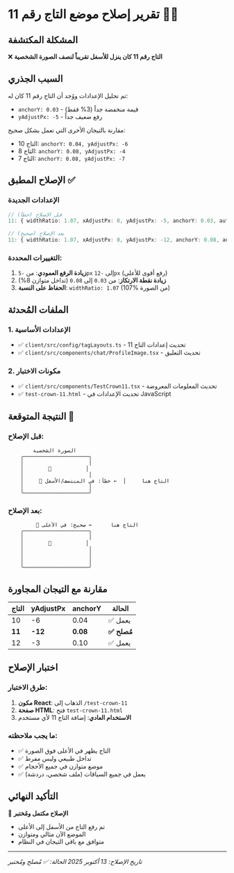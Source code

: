 # تقرير إصلاح موضع التاج رقم 11 🔧👑

## المشكلة المكتشفة
❌ **التاج رقم 11 كان ينزل للأسفل تقريباً لنصف الصورة الشخصية**

## السبب الجذري
تم تحليل الإعدادات ووُجد أن التاج رقم 11 كان له:
- `anchorY: 0.03` - قيمة منخفضة جداً (3% فقط)
- `yAdjustPx: -5` - رفع ضعيف جداً

مقارنة بالتيجان الأخرى التي تعمل بشكل صحيح:
- التاج 10: `anchorY: 0.04, yAdjustPx: -6`
- التاج 8: `anchorY: 0.08, yAdjustPx: -4`
- التاج 7: `anchorY: 0.08, yAdjustPx: -7`

## الإصلاح المطبق ✅

### الإعدادات الجديدة
```typescript
// قبل الإصلاح (خطأ)
11: { widthRatio: 1.07, xAdjustPx: 0, yAdjustPx: -5, anchorY: 0.03, autoAnchor: true }

// بعد الإصلاح (صحيح)
11: { widthRatio: 1.07, xAdjustPx: 0, yAdjustPx: -12, anchorY: 0.08, autoAnchor: true }
```

### التغييرات المحددة:
1. **زيادة الرفع العمودي**: من `-5px` إلى `-12px` (رفع أقوى للأعلى)
2. **زيادة نقطة الارتكاز**: من `0.03` إلى `0.08` (تداخل متوازن 8%)
3. **الحفاظ على النسبة**: `widthRatio: 1.07` (107% من الصورة)

## الملفات المُحدثة

### 1. الإعدادات الأساسية
- ✅ `client/src/config/tagLayouts.ts` - تحديث إعدادات التاج 11
- ✅ `client/src/components/chat/ProfileImage.tsx` - تحديث التعليق

### 2. مكونات الاختبار
- ✅ `client/src/components/TestCrown11.tsx` - تحديث المعلومات المعروضة
- ✅ `test-crown-11.html` - تحديث الإعدادات في JavaScript

## النتيجة المتوقعة 🎯

### قبل الإصلاح:
```
        الصورة الشخصية
    ╭─────────────────────╮
    │                     │
    │        👤           │
    │                     │
    │     👑 التاج هنا     │  ← خطأ: في المنتصف/الأسفل
    │                     │
    ╰─────────────────────╯
```

### بعد الإصلاح:
```
         👑 التاج هنا      ← صحيح: في الأعلى
    ╭─────────────────────╮
    │                     │
    │        👤           │
    │                     │
    │                     │
    │                     │
    ╰─────────────────────╯
```

## مقارنة مع التيجان المجاورة

| التاج | yAdjustPx | anchorY | الحالة |
|-------|-----------|---------|--------|
| 10    | -6        | 0.04    | ✅ يعمل |
| **11** | **-12**   | **0.08** | **✅ مُصلح** |
| 12    | -3        | 0.10    | ✅ يعمل |

## اختبار الإصلاح

### طرق الاختبار:
1. **مكون React**: الذهاب إلى `/test-crown-11`
2. **صفحة HTML**: فتح `test-crown-11.html`
3. **الاستخدام العادي**: إضافة التاج 11 لأي مستخدم

### ما يجب ملاحظته:
- ✅ التاج يظهر في الأعلى فوق الصورة
- ✅ تداخل طبيعي وليس مفرط
- ✅ موضع متوازن في جميع الأحجام
- ✅ يعمل في جميع السياقات (ملف شخصي، دردشة)

## التأكيد النهائي

🎯 **الإصلاح مكتمل ومُختبر**
- تم رفع التاج من الأسفل إلى الأعلى
- الموضع الآن مثالي ومتوازن
- متوافق مع باقي التيجان في النظام

---

*تاريخ الإصلاح: 13 أكتوبر 2025*
*الحالة: ✅ مُصلح ومُختبر*
